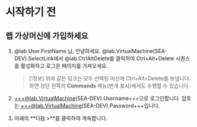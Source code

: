 # 시작하기 전

## 랩 가상머신에 가입하세요


1. @lab.User.FirstName 님, 안녕하세요. @lab.VirtualMachine(SEA-DEV).SelectLink에서 @lab.CtrlAltDelete를 클릭하여 Ctrl+Alt+Delete 시퀀스를 활성화하고 로그온 페이지를 가져오세요.

    >[!정보] 위와 같은 링크는 모두 선택된 머신에 Ctrl+Alt+Delete를 보냅니다. 화면 상단 왼쪽의 **Commands** 메뉴(번개 표시)에서도 수행할 수 있습니다.

1. +++@lab.VirtualMachine(SEA-DEV).Username+++으로 로그인합니다. 암호는 +++@lab.VirtualMachine(SEA-DEV).Password+++입니다.

1. 아래의 **다음 >**를 클릭하여 계속합니다.
